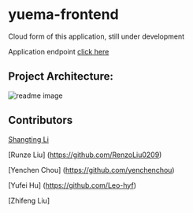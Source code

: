 # yuema-frontend

Cloud form of this application, still under development

Application endpoint [click here](http://yuemahost-dev.s3-website-us-east-1.amazonaws.com)

## Project Architecture:
![readme image](./images/DPM.png "Readme Image")

## Contributors 

[Shangting Li](https://github.com/Shangtingli)

[Runze Liu] (https://github.com/RenzoLiu0209)

[Yenchen Chou] (https://github.com/yenchenchou)

[Yufei Hu] (https://github.com/Leo-hyf)

[Zhifeng Liu]








